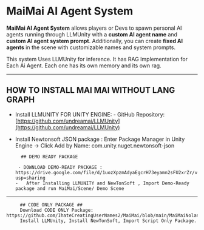 
# MaiMai AI Agent System

**MaiMai AI Agent System** allows players or Devs to spawn personal AI agents running through LLMUnity with a **custom AI agent name** and **custom AI agent system prompt**. Additionally, you can create **fixed AI agents** in the scene with customizable names and system prompts.

This system Uses LLMUnity for inference. It has RAG Implementation for Each Ai Agent. Each one has its own memory and its own rag. 

---
## HOW TO INSTALL MAI MAI WITHOUT LANG GRAPH 
  - Install LLMUNITY FOR UNITY ENGINE: - GitHub Repository: [https://github.com/undreamai/LLMUnity](https://github.com/undreamai/LLMUnity)

  - Install Newtonsoft JSON package : Enter Package Manager in Unity Engine -> Click Add by Name: com.unity.nuget.newtonsoft-json

          ## DEMO READY PACKAGE 
    
         - DOWNLOAD DEMO-READY PACKAGE : https://drive.google.com/file/d/1uozXpzmAdyaEgcrH73eyamn2sFU2xrZr/view?usp=sharing
        -   After Installing LLMUNITY and NewTonSoft , Import Demo-Ready package and run MaiMai/Scene/ Demo Scene 

------------------------------------

         ## CODE ONLY PACKAGE ## 
         Download CODE ONLY Package: https://github.com/IhateCreatingUserNames2/MaiMai/blob/main/MaiMaiNolangGraph1.4.Small.unitypackage 
         Install LLMUnity, Install NewTonSoft, Import Script Only Package. 
 
  

